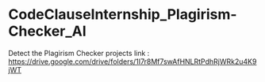 # CodeClauseInternship_Plagirism-Checker_AI
Detect the Plagirism Checker 
projects link : https://drive.google.com/drive/folders/1I7r8Mf7swAfHNLRtPdhRjWRk2u4K9jWT
